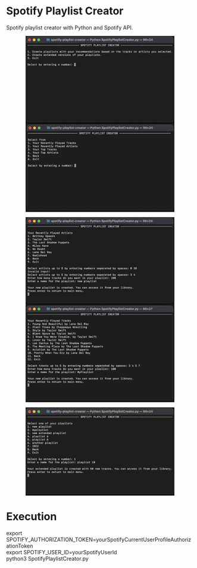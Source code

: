 # Spotify Playlist Creator

Spotify playlist creator with Python and Spotify API.


<p align="middle">
  <img align="top" src="/screenshots/Screenshot0.png" width="400" />
  <img align="top" src="/screenshots/Screenshot1.png" width="400" /> 
</p>

<p align="middle">
  <img align="top" src="/screenshots/Screenshot2.png" width="400" />
  <img align="top" src="/screenshots/Screenshot3.png" width="400" /> 
</p>

<p align="middle">
  <img align="top" src="/screenshots/Screenshot4.png" width="400" />
</p>

# Execution

  export SPOTIFY_AUTHORIZATION_TOKEN=yourSpotifyCurrentUserProfileAuthorizationToken  
  export SPOTIFY_USER_ID=yourSpotifyUserId  
  python3 SpotifyPlaylistCreator.py
